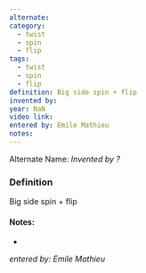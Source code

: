 ```yaml
---
alternate: 
category:
  - twist
  - spin
  - flip
tags:
  - twist
  - spin
  - flip
definition: Big side spin + flip
invented by: 
year: NaN
video link: 
entered by: Emile Mathieu
notes: 
---
```

Alternate Name: 
*Invented by ?*

### Definition
Big side spin + flip


#### Notes:
- 
*entered by: Emile Mathieu*
